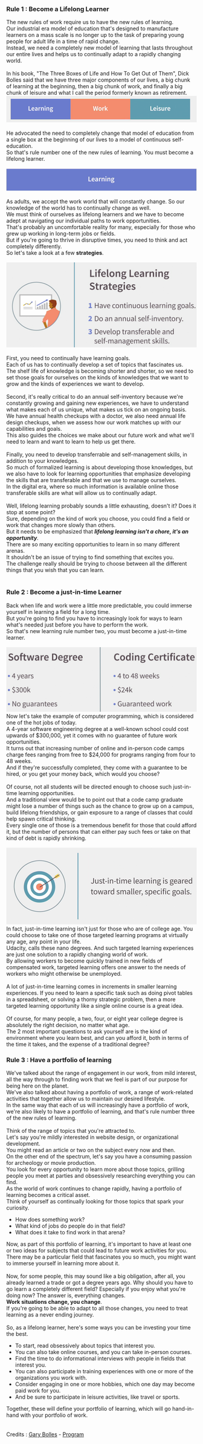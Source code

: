 ### Rule 1 : Become a Lifelong Learner
The new rules of work require us to have the new rules of learning. <br>
Our industrial era model of education that's designed to manufacture learners on a mass scale is no longer up to the task of preparing young people for adult life in a time of rapid change. <br> 
Instead, we need a completely new model of learning that lasts throughout our entire lives and helps us to continually adapt to a rapidly changing world.  <br>
 <br>
In his book, "The Three Boxes of Life and How To Get Out of Them", Dick Bolles said that we have three major components of our lives, a big chunk of learning at the beginning, then a big chunk of work, and finally a big chunk of leisure and what I call the period formerly known as retirement. <br>
![img_6.png](img_6.png) <br>
 <br>
He advocated the need to completely change that model of education from a single box at the beginning of our lives to a model of continuous self-education. <br> 
So that's rule number one of the new rules of learning. You must become a lifelong learner.  <br>
 <br>
![img_7.png](img_7.png) <br>
 <br>
As adults, we accept the work world that will constantly change. So our knowledge of the world has to continually change as well. <br> 
We must think of ourselves as lifelong learners and we have to become adept at navigating our individual paths to work opportunities.  <br>
That's probably an uncomfortable reality for many, especially for those who grew up working in long-term jobs or fields.  <br>
But if you're going to thrive in disruptive times, you need to think and act completely differently.  <br>
So let's take a look at a few **strategies**.  <br>
 <br>
![img_8.png](img_8.png) <br>
 <br>
First, you need to continually have learning goals. <br> 
Each of us has to continually develop a set of topics that fascinates us. <br> 
The shelf life of knowledge is becoming shorter and shorter, so we need to set those goals for ourselves on the kinds of knowledges that we want to grow and the kinds of experiences we want to develop. <br> 
 <br>
Second, it's really critical to do an annual self-inventory because we're constantly growing and gaining new experiences, we have to understand what makes each of us unique, what makes us tick on an ongoing basis. <br> 
We have annual health checkups with a doctor, we also need annual life design checkups, when we assess how our work matches up with our capabilities and goals.  <br>
This also guides the choices we make about our future work and what we'll need to learn and want to learn to help us get there.  <br>
 <br>
Finally, you need to develop transferrable and self-management skills, in addition to your knowledges. <br> 
So much of formalized learning is about developing those knowledges, but we also have to look for learning opportunities that emphasize developing the skills that are transferable and that we use to manage ourselves. <br> 
In the digital era, where so much information is available online those transferable skills are what will allow us to continually adapt.  <br>
 <br>
Well, lifelong learning probably sounds a little exhausting, doesn't it? Does it stop at some point? <br> 
Sure, depending on the kind of work you choose, you could find a field or work that changes more slowly than others. <br> 
But it needs to be emphasized that **_lifelong learning isn't a chore, it's an opportunity_**.  <br>
There are so many exciting opportunities to learn in so many different arenas.  <br>
It shouldn't be an issue of trying to find something that excites you.  <br>
The challenge really should be trying to choose between all the different things that you wish that you can learn. <br>
 <br>

### Rule 2 : Become a just-in-time Learner
Back when life and work were a little more predictable, you could immerse yourself in learning a field for a long time. <br> 
But you're going to find you have to increasingly look for ways to learn what's needed just before you have to perform the work. <br> 
So that's new learning rule number two, you must become a just-in-time learner.  <br>
 <br>
![img_9.png](img_9.png) <br>
Now let's take the example of computer programming, which is considered one of the hot jobs of today. <br> 
A 4-year software engineering degree at a well-known school could cost upwards of $300,000, yet it comes with no guarantee of future work opportunities. <br> 
It turns out that increasing number of online and in-person code camps charge fees ranging from free to $24,000 for programs ranging from four to 48 weeks.  <br>
And if they're successfully completed, they come with a guarantee to be hired, or you get your money back, which would you choose?  <br>
 <br>
Of course, not all students will be directed enough to choose such just-in-time learning opportunities. <br> 
And a traditional view would be to point out that a code camp graduate might lose a number of things such as the chance to grow up on a campus, build lifelong friendships, or gain exposure to a range of classes that could help spawn critical thinking. <br> 
Every single one of those is a tremendous benefit for those that could afford it, but the number of persons that can either pay such fees or take on that kind of debt is rapidly shrinking.  <br>
 <br>
![img_10.png](img_10.png) <br>
In fact, just-in-time learning isn't just for those who are of college age. You could choose to take one of those targeted learning programs at virtually any age, any point in your life. <br> 
Udacity, calls these nano degrees. And such targeted learning experiences are just one solution to a rapidly changing world of work.  <br>
By allowing workers to become quickly trained in new fields of compensated work, targeted learning offers one answer to the needs of workers who might otherwise be unemployed. <br> 
 <br>
A lot of just-in-time learning comes in increments in smaller learning experiences. If you need to learn a specific task such as doing pivot tables in a spreadsheet, or solving a thorny strategic problem, then a more targeted learning opportunity like a single online course is a great idea. <br> 
 <br>
Of course, for many people, a two, four, or eight year college degree is absolutely the right decision, no matter what age. <br> 
The 2 most important questions to ask yourself are is the kind of environment where you learn best, and can you afford it, both in terms of the time it takes, and the expense of a traditional degree? <br> 

### Rule 3 : Have a portfolio of learning
We've talked about the range of engagement in our work, from mild interest, all the way through to finding work that we feel is part of our purpose for being here on the planet. <br> 
We've also talked about having a portfolio of work, a range of work-related activities that together allow us to maintain our desired lifestyle.  <br>
In the same way that each of us will increasingly have a portfolio of work, we're also likely to have a portfolio of learning, and that's rule number three of the new rules of learning. <br> 
 <br>
Think of the range of topics that you're attracted to. <br> 
Let's say you're mildly interested in website design, or organizational development. <br> 
You might read an article or two on the subject every now and then.  <br>
On the other end of the spectrum, let's say you have a consuming passion for archeology or movie production. <br> 
You look for every opportunity to learn more about those topics, grilling people you meet at parties and obsessively researching everything you can find. <br> 
As the world of work continues to change rapidly, having a portfolio of learning becomes a critical asset.  <br>
Think of yourself as continually looking for those topics that spark your curiosity.  <br>
- How does something work?  <br>
- What kind of jobs do people do in that field?  <br>
- What does it take to find work in that arena?  <br>

Now, as part of this portfolio of learning, it's important to have at least one or two ideas for subjects that could lead to future work activities for you. <br> 
There may be a particular field that fascinates you so much, you might want to immerse yourself in learning more about it.  <br>
 <br>
Now, for some people, this may sound like a big obligation, after all, you already learned a trade or got a degree years ago. Why should you have to go learn a completely different field? Especially if you enjoy what you're doing now? The answer is, everything changes. <br> 
**Work situations change, you change**.  <br>
If you're going to be able to adapt to all those changes, you need to treat learning as a never ending journey. <br> 
 <br>
So, as a lifelong learner, here's some ways you can be investing your time the best. <br> 
- To start, read obsessively about topics that interest you. <br> 
- You can also take online courses, and you can take in-person courses.  <br>
- Find the time to do informational interviews with people in fields that interest you.  <br>
- You can also participate in training experiences with one or more of the organizations you work with. <br> 
- Consider engaging in one or more hobbies, which one day may become paid work for you. <br> 
- And be sure to participate in leisure activities, like travel or sports. <br> 

Together, these will define your portfolio of learning, which will go hand-in-hand with your portfolio of work.
<br><br><br>
Credits : [Gary Bolles](https://www.linkedin.com/in/gbolles/?trk=lil_instructor) - [Program](https://www.linkedin.com/learning-login/share?account=2272706&forceAccount=false&redirect=https%3A%2F%2Fwww.linkedin.com%2Flearning%2Fthe-new-rules-of-work%3Ftrk%3Dshare_ent_url%26shareId%3Dt3tRwyBYTZ6df1PO5fdpMA%253D%253D)